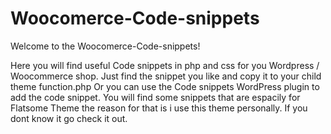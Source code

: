 # Woocomerce-Code-snippets

Welcome to the Woocomerce-Code-snippets!

Here you will find useful Code snippets in php and css for you Wordpress / Woocommerce shop. 
Just find the snippet you like and copy it to your child theme function.php 
Or you can use the Code snippets WordPress plugin to add the code snippet.
You will find some snippets that are espacily for Flatsome Theme the reason for that is i use this theme personally. If you dont know it go check it out.
